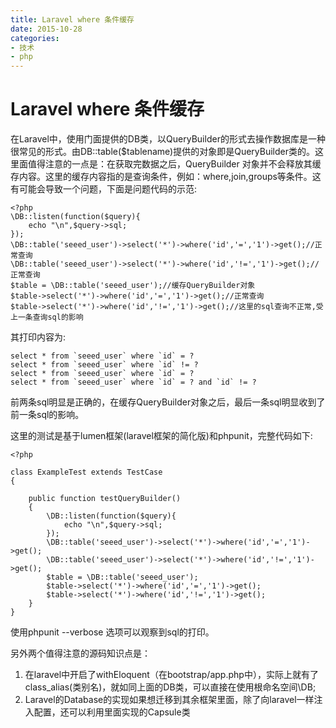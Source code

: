 ```yaml
---
title: Laravel where 条件缓存
date: 2015-10-28
categories:
- 技术
- php
---
```


# Laravel where 条件缓存

在Laravel中，使用门面提供的DB类，以QueryBuilder的形式去操作数据库是一种很常见的形式。由DB::table($tablename)提供的对象即是QueryBuilder类的。这里面值得注意的一点是：在获取完数据之后，QueryBuilder 对象并不会释放其缓存内容。这里的缓存内容指的是查询条件，例如：where,join,groups等条件。这有可能会导致一个问题，下面是问题代码的示范:

```
<?php
\DB::listen(function($query){
    echo "\n",$query->sql;
});
\DB::table('seeed_user')->select('*')->where('id','=','1')->get();//正常查询
\DB::table('seeed_user')->select('*')->where('id','!=','1')->get();//正常查询
$table = \DB::table('seeed_user');//缓存QueryBuilder对象
$table->select('*')->where('id','=','1')->get();//正常查询
$table->select('*')->where('id','!=','1')->get();//这里的sql查询不正常,受上一条查询sql的影响
```

其打印内容为:

```
select * from `seeed_user` where `id` = ?
select * from `seeed_user` where `id` != ?
select * from `seeed_user` where `id` = ?
select * from `seeed_user` where `id` = ? and `id` != ?
```
前两条sql明显是正确的，在缓存QueryBuilder对象之后，最后一条sql明显收到了前一条sql的影响。

这里的测试是基于lumen框架(laravel框架的简化版)和phpunit，完整代码如下:

```
<?php

class ExampleTest extends TestCase
{

    public function testQueryBuilder()
    {
        \DB::listen(function($query){
            echo "\n",$query->sql;
        });
        \DB::table('seeed_user')->select('*')->where('id','=','1')->get();
        \DB::table('seeed_user')->select('*')->where('id','!=','1')->get();
        $table = \DB::table('seeed_user');
        $table->select('*')->where('id','=','1')->get();
        $table->select('*')->where('id','!=','1')->get();
    }
}
```
使用phpunit --verbose 选项可以观察到sql的打印。

另外两个值得注意的源码知识点是：

1. 在laravel中开启了withEloquent（在bootstrap/app.php中），实际上就有了class_alias(类别名)，就如同上面的DB类，可以直接在使用根命名空间\DB;
2. Laravel的Database的实现如果想迁移到其余框架里面，除了向laravel一样注入配置，还可以利用里面实现的Capsule类